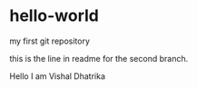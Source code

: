 # hello-world
my first git repository

this is the line in readme for the second branch.

Hello I am Vishal Dhatrika 
